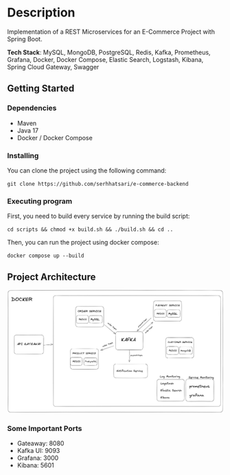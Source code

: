 # Description
Implementation of a REST Microservices for an E-Commerce Project with Spring Boot.  

**Tech Stack**: MySQL, MongoDB, PostgreSQL, Redis, Kafka, Prometheus, Grafana, Docker, Docker Compose, Elastic Search, Logstash, Kibana, Spring Cloud Gateway, Swagger

## Getting Started

### Dependencies
* Maven
* Java 17
* Docker / Docker Compose

### Installing
You can clone the project using the following command:    
```shell
git clone https://github.com/serhhatsari/e-commerce-backend
```  

### Executing program
First, you need to build every service by running the build script:  
```shell
cd scripts && chmod +x build.sh && ./build.sh && cd ..
```

Then, you can run the project using docker compose:    
```shell
docker compose up --build
```

## Project Architecture  
![Project Architecture](docs/architechture.png)

### Some Important Ports  
* Gateaway: 8080
* Kafka UI: 9093
* Grafana: 3000
* Kibana: 5601